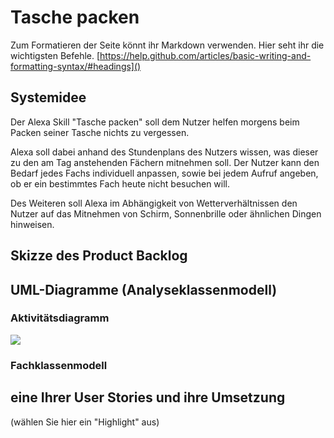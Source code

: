 # Tasche packen
Zum Formatieren der Seite könnt ihr Markdown verwenden. Hier seht ihr die wichtigsten Befehle. 
[https://help.github.com/articles/basic-writing-and-formatting-syntax/#headings]()




## Systemidee

Der Alexa Skill "Tasche packen" soll dem Nutzer helfen morgens beim Packen seiner Tasche nichts zu vergessen.

Alexa soll dabei anhand des Stundenplans des Nutzers wissen, was dieser zu den am Tag anstehenden Fächern mitnehmen soll. Der Nutzer kann den Bedarf jedes Fachs individuell anpassen, sowie bei jedem Aufruf angeben, ob er ein bestimmtes Fach heute nicht besuchen will.

Des Weiteren soll Alexa im Abhängigkeit von Wetterverhältnissen den Nutzer auf das Mitnehmen von Schirm, Sonnenbrille oder ähnlichen Dingen hinweisen.

## Skizze des Product Backlog



## UML-Diagramme (Analyseklassenmodell) 
### Aktivitätsdiagramm

![](https://github.com/sweIhm-ws2018-19/skillproject-fr-14/wikittps://github.com/sweIhm-ws2018-19/skillproject-fr-14/blob/master/Sprint2%20UML/Aktivitätsdiagramm_TaschePacken%20(1).png)

### Fachklassenmodell
## eine Ihrer User Stories und ihre Umsetzung
(wählen Sie hier ein "Highlight" aus)
